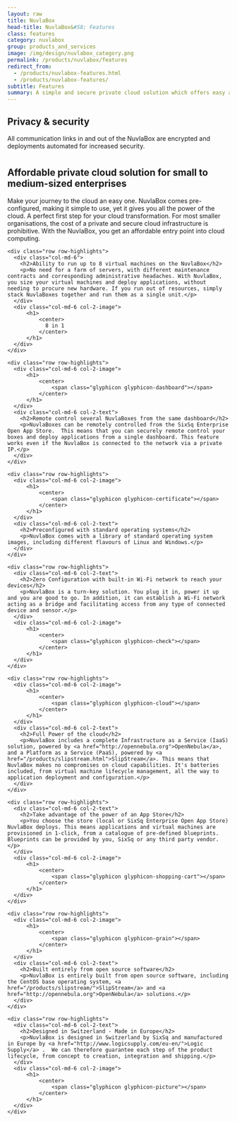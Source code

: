 ```yaml
---
layout: raw
title: NuvlaBox
head-title: NuvlaBox&#58; Features
class: features
category: nuvlabox
group: products_and_services
image: /img/design/nuvlabox_category.png
permalink: /products/nuvlabox/features
redirect_from:
  - /products/nuvlabox-features.html
  - /products/nuvlabox-features/
subtitle: Features
summary: A simple and secure private cloud solution which offers easy and affordable access to the benefits of cloud computing.
---
```


<div class="jumbotron">

  <div class="container big spacy">
      <div class="row row-highlights">
           <div class="col-md-6 col-2-text">
             <h2>Privacy & security</h2>
             <p>All communication links in and out of the NuvlaBox are encrypted and deployments automated for increased security.</p>
           </div>
           <div class="col-md-6 col-2-image">
               <h1>
                   <center>
                       <span class="glyphicon glyphicon-lock"></span>
                   </center>
               </h1>
           </div>
         </div>
    <div class="row row-highlights">
      <div class="col-md-6 col-2-image">
          <h1>
              <center>
                  <span class="glyphicon glyphicon-hdd"></span>
              </center>
          </h1>
      </div>
      <div class="col-md-6 col-2-text">
        <h2>Affordable private cloud solution for small to medium-sized enterprises</h2>
        <p>Make your journey to the cloud an easy one. NuvlaBox comes pre-configured, making it simple to use, yet it gives you all the power of the cloud. A perfect first step for your cloud transformation. For most smaller organisations, the cost of a private and secure cloud infrastructure is prohibitive. With the NuvlaBox, you get an affordable entry point into cloud computing.</p>
      </div>
    </div>

    <div class="row row-highlights">
      <div class="col-md-6">
        <h2>Ability to run up to 8 virtual machines on the NuvlaBox</h2>
        <p>No need for a farm of servers, with different maintenance contracts and corresponding administrative headaches. With NuvlaBox, you size your virtual machines and deploy applications, without needing to procure new hardware. If you run out of resources, simply stack NuvlaBoxes together and run them as a single unit.</p>
      </div>
      <div class="col-md-6 col-2-image">
          <h1>
              <center>
                8 in 1
              </center>
          </h1>
      </div>
    </div>

    <div class="row row-highlights">
      <div class="col-md-6 col-2-image">
          <h1>
              <center>
                  <span class="glyphicon glyphicon-dashboard"></span>
              </center>
          </h1>
      </div>
      <div class="col-md-6 col-2-text">
        <h2>Remote control several NuvlaBoxes from the same dashboard</h2>
        <p>NuvlaBoxes can be remotely controlled from the SixSq Enterprise Open App Store.  This means that you can securely remote control your boxes and deploy applications from a single dashboard. This feature works even if the NuvlaBox is connected to the network via a private IP.</p>
      </div>
    </div>

    <div class="row row-highlights">
      <div class="col-md-6 col-2-image">
          <h1>
              <center>
                  <span class="glyphicon glyphicon-certificate"></span>
              </center>
          </h1>
      </div>
      <div class="col-md-6 col-2-text">
        <h2>Preconfigured with standard operating systems</h2>
        <p>NuvlaBox comes with a library of standard operating system images, including different flavours of Linux and Windows.</p>
      </div>
    </div>

    <div class="row row-highlights">
      <div class="col-md-6 col-2-text">
        <h2>Zero Configuration with built-in Wi-Fi network to reach your devices</h2>
        <p>NuvlaBox is a turn-key solution. You plug it in, power it up and you are good to go. In addition, it can establish a Wi-Fi network acting as a bridge and facilitating access from any type of connected device and sensor.</p>
      </div>
      <div class="col-md-6 col-2-image">
          <h1>
              <center>
                  <span class="glyphicon glyphicon-check"></span>
              </center>
          </h1>
      </div>
    </div>

    <div class="row row-highlights">
      <div class="col-md-6 col-2-image">
          <h1>
              <center>
                  <span class="glyphicon glyphicon-cloud"></span>
              </center>
          </h1>
      </div>
      <div class="col-md-6 col-2-text">
        <h2>Full Power of the cloud</h2>
        <p>NuvlaBox includes a complete Infrastructure as a Service (IaaS) solution, powered by <a href="http://opennebula.org">OpenNebula</a>, and a Platform as a Service (PaaS), powered by <a href="/products/slipstream.html">SlipStream</a>. This means that NuvlaBox makes no compromises on cloud capabilities. It's batteries included, from virtual machine lifecycle management, all the way to application deployment and configuration.</p>
      </div>
    </div>

    <div class="row row-highlights">
      <div class="col-md-6 col-2-text">
        <h2>Take advantage of the power of an App Store</h2>
        <p>You choose the store (local or SixSq Enterprise Open App Store) NuvlaBox deploys. This means applications and virtual machines are provisioned in 1-click, from a catalogue of pre-defined blueprints. Blueprints can be provided by you, SixSq or any third party vendor.</p>
      </div>
      <div class="col-md-6 col-2-image">
          <h1>
              <center>
                  <span class="glyphicon glyphicon-shopping-cart"></span>
              </center>
          </h1>
      </div>
    </div>

    <div class="row row-highlights">
      <div class="col-md-6 col-2-image">
          <h1>
              <center>
                  <span class="glyphicon glyphicon-grain"></span>
              </center>
          </h1>
      </div>
      <div class="col-md-6 col-2-text">
        <h2>Built entirely from open source software</h2>
        <p>NuvlaBox is entirely built from open source software, including the CentOS base operating system, <a href="/products/slipstream/">SlipStream</a> and <a href="http://opennebula.org">OpenNebula</a> solutions.</p>
      </div>
    </div>

    <div class="row row-highlights">
      <div class="col-md-6 col-2-text">
        <h2>Designed in Switzerland - Made in Europe</h2>
        <p>NuvlaBox is designed in Switzerland by SixSq and manufactured in Europe by <a href="http://www.logicsupply.com/eu-en/">Logic Supply</a> .  We can therefore guarantee each step of the product lifecycle, from concept to creation, integration and shipping.</p>
      </div>
      <div class="col-md-6 col-2-image">
          <h1>
              <center>
                  <span class="glyphicon glyphicon-picture"></span>
              </center>
          </h1>
      </div>
    </div>
  </div>

</div>
